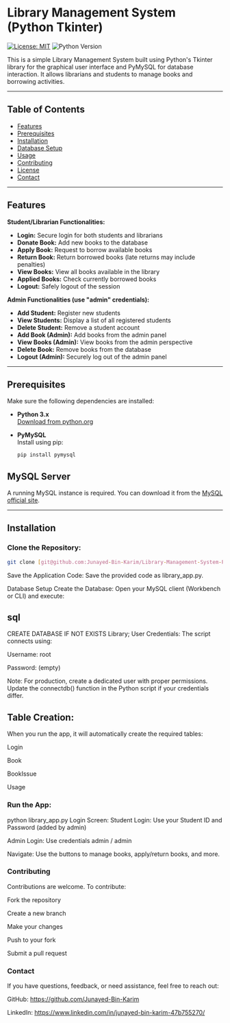 # Library Management System (Python Tkinter)

[![License: MIT](https://img.shields.io/badge/License-MIT-yellow.svg)](https://opensource.org/licenses/MIT)
![Python Version](https://img.shields.io/badge/python-3.x-blue.svg)

This is a simple Library Management System built using Python's Tkinter library for the graphical user interface and PyMySQL for database interaction. It allows librarians and students to manage books and borrowing activities.

---

## Table of Contents

- [Features](#features)  
- [Prerequisites](#prerequisites)  
- [Installation](#installation)  
- [Database Setup](#database-setup)  
- [Usage](#usage)  
- [Contributing](#contributing)  
- [License](#license)  
- [Contact](#contact)  

---

## Features

**Student/Librarian Functionalities:**

- **Login:** Secure login for both students and librarians  
- **Donate Book:** Add new books to the database  
- **Apply Book:** Request to borrow available books  
- **Return Book:** Return borrowed books (late returns may include penalties)  
- **View Books:** View all books available in the library  
- **Applied Books:** Check currently borrowed books  
- **Logout:** Safely logout of the session  

**Admin Functionalities (use "admin" credentials):**

- **Add Student:** Register new students  
- **View Students:** Display a list of all registered students  
- **Delete Student:** Remove a student account  
- **Add Book (Admin):** Add books from the admin panel  
- **View Books (Admin):** View books from the admin perspective  
- **Delete Book:** Remove books from the database  
- **Logout (Admin):** Securely log out of the admin panel  

---

## Prerequisites

Make sure the following dependencies are installed:

- **Python 3.x**  
  [Download from python.org](https://www.python.org/downloads/)

- **PyMySQL**  
  Install using pip:  
  ```bash
  pip install pymysql
## MySQL Server

A running MySQL instance is required. You can download it from the [MySQL official site](https://dev.mysql.com/downloads/).

---

## Installation

### Clone the Repository:
```bash
git clone [git@github.com:Junayed-Bin-Karim/Library-Management-System-Python-Tkinter.git]
```
Save the Application Code:
Save the provided code as library_app.py.

Database Setup
Create the Database:
Open your MySQL client (Workbench or CLI) and execute:

## sql

CREATE DATABASE IF NOT EXISTS Library;
User Credentials:
The script connects using:

Username: root

Password: (empty)

Note: For production, create a dedicated user with proper permissions.
Update the connectdb() function in the Python script if your credentials differ.

## Table Creation:
When you run the app, it will automatically create the required tables:

Login

Book

BookIssue

Usage

### Run the App:
python library_app.py
Login Screen:
Student Login: Use your Student ID and Password (added by admin)

Admin Login: Use credentials admin / admin

Navigate:
Use the buttons to manage books, apply/return books, and more.

###   Contributing
Contributions are welcome. To contribute:

Fork the repository

Create a new branch

Make your changes

Push to your fork

Submit a pull request


### Contact
If you have questions, feedback, or need assistance, feel free to reach out:

GitHub: https://github.com/Junayed-Bin-Karim

LinkedIn: https://www.linkedin.com/in/junayed-bin-karim-47b755270/
